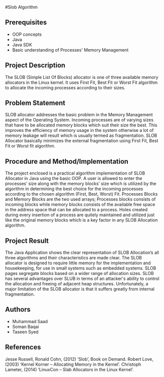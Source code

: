 #Slob Algorithm

## Prerequisites

- OOP concepts
- Java
- Java SDK
- Basic understanding of Processes' Memory Management

## Project Description

The SLOB (Simple List Of Blocks) allocator is one of three available memory allocators in the Linux kernel. It uses First Fit, Best Fit or Worst Fit algorithm to allocate the incoming processes according to their sizes. 

## Problem Statement

SLOB allocator addresses the basic problem in the Memory Management aspect of the Operating System. Incoming processes are of varying sizes that have to be allocated memory blocks which suit their size the best. This improves the efficiency of memory usage in the system otherwise a lot of memory leakage will result which is usually termed as fragmentation. SLOB Allocator basically minimizes the external fragmentation using First Fit, Best Fit or Worst fit algorithm.

## Procedure and Method/Implementation

The project enclosed is a practical algorithm implementation of SLOB Allocator in  Java using the basic OOP. A user is allowed to enter the processes’ size along with the memory blocks’ size which is utilized by the algorithm in determining the best choice for the incoming processes according to the chosen algorithm (First, Best, Worst) Fit.
Processes Blocks and Memory Blocks are the two used arrays; Processes blocks consists of incoming blocks while memory blocks consists of the available free space in the address space that can be allocated to a process. Holes created during every insertion of a process are quitely maintained and utilized just like the original memory blocks which is a key factor in any SLOB Allocation algorithm.

## Project Result

The Java Application shows the clear representation of SLOB Allocation’s all three algorithms and their characteristics are made clear. The SLOB allocator is designed to require little memory for the implementation and housekeeping, for use in small systems such as embedded systems. SLOB pages segregate blocks based on a wider range of allocation sizes. SLOB has several advantages over SLUB in terms of an attacker's ability to control the allocation and freeing of adjacent heap structures. Unfortunately, a major limitation of the SLOB allocator is that it suffers greatly from internal fragmentation. 

## Authors 

- Muhammad Saad
- Soman Baqai
- Taseen Syed

## References

Jesse Russell, Ronald Cohn, (2012) ‘Slob’, Book on Demand.
Robert Love, (2003) ‘Kernel Korner – Allocating Memory in the Kernel’.
Christoph Lameter, (2014) ‘LinuxCon – Slab Allocators in the Linux Kernel’.

